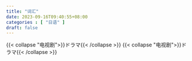 ```yaml
---
title: "词汇"
date: 2023-09-16T09:40:55+08:00
categories : [ "日语" ]
draft: false
---
```


{{< collapse "电视剧">}}ドラマ{{< /collapse >}}
{{< collapse "电视剧">}}ドラマ{{< /collapse >}}